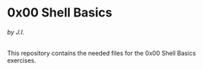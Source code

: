 <h1>0x00 Shell Basics</h1>
<h6>by J.I.</h6>
This repository contains the needed files for the 0x00 Shell Basics exercises.